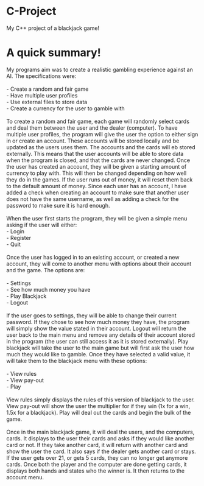 # C-Project
My C++ project of a blackjack game! 

<h1>A quick summary!</h1>
My programs aim was to create a realistic gambling experience against an AI. The specifications were: <br><br>
-	Create a random and fair game<br>
-	Have multiple user profiles<br>
-	Use external files to store data<br>
-	Create a currency for the user to gamble with<br><br>
To create a random and fair game, each game will randomly select cards and deal them between the user and the dealer (computer). To have multiple user profiles, the program will give the user the option to either sign in or create an account. These accounts will be stored locally and be updated as the users uses them. The accounts and the cards will eb stored externally. This means that the user accounts will be able to store data when the program is closed, and that the cards are never changed. Once the user has created an account, they will be given a starting amount of currency to play with. This will then be changed depending on how well they do in the games. If the user runs out of money, it will reset them back to the default amount of money. Since each user has an account, I have added a check when creating an account to make sure that another user does not have the same username, as well as adding a check for the password to make sure it is hard enough.<br><br>
When the user first starts the program, they will be given a simple menu asking if the user will either: <br>
-	Login<br>
-	Register<br>
-	Quit <br><br>
Once the user has logged in to an existing account, or created a new account, they will come to another menu with options about their account and the game. The options are:<br><br>
-	Settings<br>
-	See how much money you have<br>
-	Play Blackjack<br>
-	Logout<br><br>
If the user goes to settings, they will be able to change their current password. If they chose to see how much money they have, the program will simply show the value stated in their account. Logout will return the user back to the main menu and remove any details of their account stored in the program (the user can still access it as it is stored externally). Play blackjack will take the user to the main game but will first ask the user how much they would like to gamble. Once they have selected a valid value, it will take them to the blackjack menu with these options:<br><br>
-	View rules<br>
-	View pay-out<br>
-	Play<br><br>
View rules simply displays the rules of this version of blackjack to the user. View pay-out will show the user the multiplier for if they win (1x for a win, 1.5x for a blackjack). Play will deal out the cards and begin the bulk of the game.<br><br> 
Once in the main blackjack game, it will deal the users, and the computers, cards. It displays to the user their cards and asks if they would like another card or not. If they take another card, it will return with another card and show the user the card. It also says if the dealer gets another card or stays. If the user gets over 21, or gets 5 cards, they can no longer get anymore cards. Once both the player and the computer are done getting cards, it displays both hands and states who the winner is. It then returns to the account menu.
